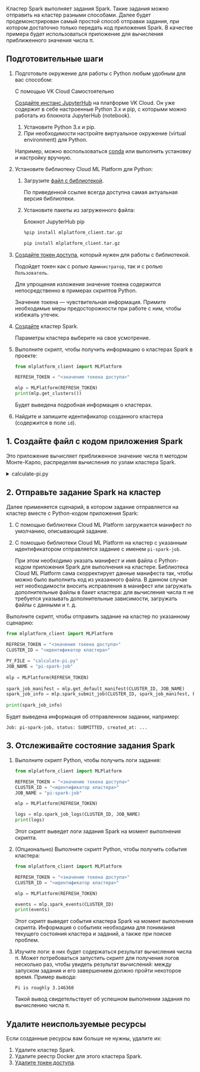 Кластер Spark выполняет задания Spark. Такие задания можно отправить на кластер разными способами. Далее будет продемонстрирован самый простой способ отправки задания, при котором достаточно только передать код приложения Spark. В качестве примера будет использоваться приложение для вычисления приближенного значения числа π.

## Подготовительные шаги

1. Подготовьте окружение для работы с Python любым удобным для вас способом:

   <tabs>
   <tablist>
   <tab>С помощью VK Cloud</tab>
   <tab>Самостоятельно</tab>
   </tablist>
   <tabpanel>

   [Создайте инстанс JupyterHub](/ru/ml/mlplatform/jupyterhub/start/create) на платформе VK Cloud. Он уже содержит в себе настроенные Python 3.x и pip, с которыми можно работать из блокнота JupyterHub (notebook).

   </tabpanel>
   <tabpanel>

   1. Установите Python 3.x и pip.
   1. При необходимости настройте виртуальное окружение (virtual environment) для Python.

   Например, можно воспользоваться [conda](https://conda.io/projects/conda/en/latest/index.html) или выполнить установку и настройку вручную.

   </tabpanel>
   </tabs>

1. Установите библиотеку Cloud ML Platform для Python:

   1. Загрузите [файл с библиотекой](https://mlplatform.hb.ru-msk.vkcs.cloud/mlplatform_client.tar.gz).

      По приведенной ссылке всегда доступна самая актуальная версия библиотеки.

   1. Установите пакеты из загруженного файла:

      <tabs>
      <tablist>
      <tab>Блокнот JupyterHub</tab>
      <tab>pip</tab>
      </tablist>
      <tabpanel>

      ```bash
      %pip install mlplatform_client.tar.gz
      ```

      </tabpanel>
      <tabpanel>

      ```bash
      pip install mlplatform_client.tar.gz
      ```

      </tabpanel>
      </tabs>

1. [Создайте токен доступа](../../instructions/tokens#sozdanie_tokena_dostupa), который нужен для работы с библиотекой.

   Подойдет токен как с ролью `Администратор`, так и с ролью `Пользователь`.

   <warn>

   Для упрощения изложения значение токена содержится непосредственно в примерах скриптов Python.

   Значение токена — чувствительная информация. Примите необходимые меры предосторожности при работе с ним, чтобы избежать утечек.

   </warn>

1. [Создайте](../../instructions/create) кластер Spark.

   Параметры кластера выберите на свое усмотрение.

1. Выполните скрипт, чтобы получить информацию о кластерах Spark в проекте:

   ```python
   from mlplatform_client import MLPlatform

   REFRESH_TOKEN = "<значение токена доступа>"

   mlp = MLPlatform(REFRESH_TOKEN)
   print(mlp.get_clusters())
   ```

   Будет выведена подробная информация о кластерах.

1. Найдите и запишите идентификатор созданного кластера (содержится в поле `id`).

## 1. Создайте файл с кодом приложения Spark

Это приложение вычисляет приближенное значение числа π методом Монте-Карло, распределяя вычисления по узлам кластера Spark.

<details>
<summary>calculate-pi.py</summary>

```python
import sys
from random import random
from operator import add
from pyspark.sql import SparkSession

spark = SparkSession \
    .builder \
    .appName("PythonPi") \
    .getOrCreate()

partitions = int(sys.argv[1]) if len(sys.argv) > 1 else 2
n = 100000 * partitions

def f(_: int) -> float:
    x = random() * 2 - 1
    y = random() * 2 - 1
    return 1 if x ** 2 + y ** 2 <= 1 else 0

count = spark.sparkContext.parallelize(range(1, n + 1), partitions).map(f).reduce(add)
print("Pi is roughly %f" % (4.0 * count / n))

spark.stop()
```

</details>

## 2. Отправьте задание Spark на кластер

Далее применяется сценарий, в котором задание отправляется на кластер вместе с Python-кодом приложения Spark:

1. С помощью библиотеки Cloud ML Platform загружается манифест по умолчанию, описывающий задание.
1. С помощью библиотеки Cloud ML Platform на кластер с указанным идентификатором отправляется задание с именем `pi-spark-job`.

   При этом необходимо указать манифест и имя файла с Python-кодом приложения Spark для выполнения на кластере. Библиотека Cloud ML Platform сама скорректирует данные манифеста так, чтобы можно было выполнить код из указанного файла. В данном случае нет необходимости вносить исправления в манифест или загружать дополнительные файлы в бакет кластера: для вычисления числа π не требуется указывать дополнительные зависимости, загружать файлы с данными и т. д.

Выполните скрипт, чтобы отправить задание на кластер по указанному сценарию:

```python
from mlplatform_client import MLPlatform
   
REFRESH_TOKEN = "<значение токена доступа>"
CLUSTER_ID = "<идентификатор кластера>"

PY_FILE = "calculate-pi.py"
JOB_NAME = "pi-spark-job"
   
mlp = MLPlatform(REFRESH_TOKEN)
   
spark_job_manifest = mlp.get_default_manifest(CLUSTER_ID, JOB_NAME)
spark_job_info = mlp.spark_submit_job(CLUSTER_ID, spark_job_manifest, PY_FILE)
   
print(spark_job_info)
```

Будет выведена информация об отправленном задании, например:

```text
Job: pi-spark-job, status: SUBMITTED, created_at: ...
```

## 3. Отслеживайте состояние задания Spark

1. Выполните скрипт Python, чтобы получить логи задания:

   ```python
   from mlplatform_client import MLPlatform

   REFRESH_TOKEN = "<значение токена доступа>"
   CLUSTER_ID = "<идентификатор кластера>"
   JOB_NAME = "pi-spark-job"

   mlp = MLPlatform(REFRESH_TOKEN)

   logs = mlp.spark_job_logs(CLUSTER_ID, JOB_NAME)
   print(logs)
   ```

   Этот скрипт выведет логи задания Spark на момент выполнения скрипта.

1. (Опционально) Выполните скрипт Python, чтобы получить события кластера:

   ```python
   from mlplatform_client import MLPlatform

   REFRESH_TOKEN = "<значение токена доступа>"
   CLUSTER_ID = "<идентификатор кластера>"

   mlp = MLPlatform(REFRESH_TOKEN)

   events = mlp.spark_events(CLUSTER_ID)
   print(events)
   ```

   Этот скрипт выведет события кластера Spark на момент выполнения скрипта. Информация о событиях необходима для понимания текущего состояния кластера и заданий, а также при поиске проблем.

1. Изучите логи: в них будет содержаться результат вычисления числа π. Может потребоваться запустить скрипт для получения логов несколько раз, чтобы увидеть результат вычислений: между запуском задания и его завершением должно пройти некоторое время. Пример вывода:

   ```text
   Pi is roughly 3.146360
   ```

   Такой вывод свидетельствует об успешном выполнении задания по вычислению числа π.

## Удалите неиспользуемые ресурсы

Если созданные ресурсы вам больше не нужны, удалите их:

1. Удалите кластер Spark.
1. Удалите реестр Docker для этого кластера Spark.
1. [Удалите токен доступа](../../instructions/tokens#udalenie_tokena_dostupa).
